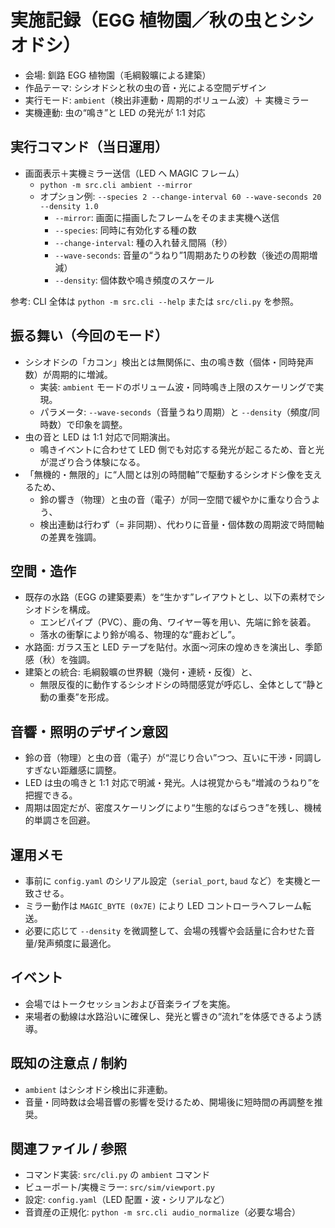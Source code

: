# 実施記録（EGG 植物園／秋の虫とシシオドシ）

- 会場: 釧路 EGG 植物園（毛綱毅曠による建築）
- 作品テーマ: シシオドシと秋の虫の音・光による空間デザイン
- 実行モード: `ambient`（検出非連動・周期的ボリューム波）＋ 実機ミラー
- 実機連動: 虫の“鳴き”と LED の発光が 1:1 対応

## 実行コマンド（当日運用）

- 画面表示＋実機ミラー送信（LED へ MAGIC フレーム）
  - `python -m src.cli ambient --mirror`
  - オプション例: `--species 2 --change-interval 60 --wave-seconds 20 --density 1.0`
    - `--mirror`: 画面に描画したフレームをそのまま実機へ送信
    - `--species`: 同時に有効化する種の数
    - `--change-interval`: 種の入れ替え間隔（秒）
    - `--wave-seconds`: 音量の“うねり”1周期あたりの秒数（後述の周期増減）
    - `--density`: 個体数や鳴き頻度のスケール

参考: CLI 全体は `python -m src.cli --help` または `src/cli.py` を参照。

## 振る舞い（今回のモード）

- シシオドシの「カコン」検出とは無関係に、虫の鳴き数（個体・同時発声数）が周期的に増減。
  - 実装: `ambient` モードのボリューム波・同時鳴き上限のスケーリングで実現。
  - パラメータ: `--wave-seconds`（音量うねり周期）と `--density`（頻度/同時数）で印象を調整。
- 虫の音と LED は 1:1 対応で同期演出。
  - 鳴きイベントに合わせて LED 側でも対応する発光が起こるため、音と光が混ざり合う体験になる。
- 「無機的・無限的」に“人間とは別の時間軸”で駆動するシシオドシ像を支えるため、
  - 鈴の響き（物理）と虫の音（電子）が同一空間で緩やかに重なり合うよう、
  - 検出連動は行わず（= 非同期）、代わりに音量・個体数の周期波で時間軸の差異を強調。

## 空間・造作

- 既存の水路（EGG の建築要素）を“生かす”レイアウトとし、以下の素材でシシオドシを構成。
  - エンビパイプ（PVC）、鹿の角、ワイヤー等を用い、先端に鈴を装着。
  - 落水の衝撃により鈴が鳴る、物理的な“鹿おどし”。
- 水路面: ガラス玉と LED テープを貼付。水面～河床の煌めきを演出し、季節感（秋）を強調。
- 建築との統合: 毛綱毅曠の世界観（幾何・連続・反復）と、
  - 無限反復的に動作するシシオドシの時間感覚が呼応し、全体として“静と動の重奏”を形成。

## 音響・照明のデザイン意図

- 鈴の音（物理）と虫の音（電子）が“混じり合い”つつ、互いに干渉・同調しすぎない距離感に調整。
- LED は虫の鳴きと 1:1 対応で明滅・発光。人は視覚からも“増減のうねり”を把握できる。
- 周期は固定だが、密度スケーリングにより“生態的なばらつき”を残し、機械的単調さを回避。

## 運用メモ

- 事前に `config.yaml` のシリアル設定（`serial_port`, `baud` など）を実機と一致させる。
- ミラー動作は `MAGIC_BYTE (0x7E)` により LED コントローラへフレーム転送。
- 必要に応じて `--density` を微調整して、会場の残響や会話量に合わせた音量/発声頻度に最適化。

## イベント

- 会場ではトークセッションおよび音楽ライブを実施。
- 来場者の動線は水路沿いに確保し、発光と響きの“流れ”を体感できるよう誘導。

## 既知の注意点 / 制約

- `ambient` はシシオドシ検出に非連動。
- 音量・同時数は会場音響の影響を受けるため、開場後に短時間の再調整を推奨。

## 関連ファイル / 参照

- コマンド実装: `src/cli.py` の `ambient` コマンド
- ビューポート/実機ミラー: `src/sim/viewport.py`
- 設定: `config.yaml`（LED 配置・波・シリアルなど）
- 音資産の正規化: `python -m src.cli audio_normalize`（必要な場合）
